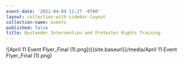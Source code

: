```yaml
---
event-date: '2021-04-09 11:27 -0700'
layout: collection-with-sidebar-layout
collection-name: events
published: false
title: Bystander Intervention and Protester Rights Training
---
```

![April 11 Event Flyer_Final (1).png]({{site.baseurl}}/media/April 11 Event Flyer_Final (1).png)
